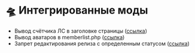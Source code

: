 # 🛸 Интегрированные моды

- Вывод счётчика ЛС в заголовке страницы ([ссылка](https://torrentpier.com/threads/vyvod-schjotchika-ls-v-zagolovke-stranicy.42141/))
- Вывод аватаров в memberlist.php ([ссылка](https://torrentpier.com/threads/vyvod-avatarov-v-memberlist-php-polzovateli.42159/))
- Запрет редактирования релиза с определенным статусом ([ссылка](https://torrentpier.com/resources/zapret-redaktirovanija-reliza-s-opredelennym-statusom.279/))
